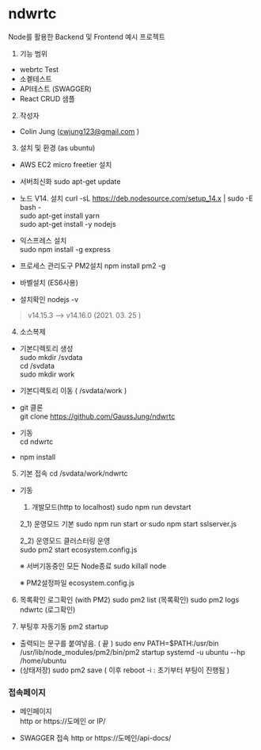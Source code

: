 # ndwrtc
Node를 활용한 Backend 및 Frontend 예시 프로젝트 

1. 기능 범위 
- webrtc Test
- 소켙테스트 
- API테스트 (SWAGGER) 
- React CRUD 샘플 

2. 작성자 
-  Colin Jung (cwjung123@gmail.com )
 
3. 설치 및 환경 (as ubuntu) 
- AWS EC2 micro freetier 설치 
- 서버최신화 
  sudo apt-get update
- 노드 V14. 설치
curl -sL https://deb.nodesource.com/setup_14.x | sudo -E bash -  
sudo apt-get install yarn  
sudo apt-get install -y nodejs  

- 익스프레스 설치  
sudo npm install -g express  
 
- 프로세스 관리도구 PM2설치 
npm install pm2 -g

- 바벨설치 (ES6사용)
 
- 설치확인
 nodejs -v    
 > v14.15.3  --> v14.16.0 (2021. 03. 25 )  

4. 소스복제 
- 기본디렉토리 생성  
sudo mkdir /svdata   
cd /svdata    
sudo mkdir work   

- 기본디렉토리 이동 ( /svdata/work )  
- git 클론   
  git clone https://github.com/GaussJung/ndwrtc    
- 기동   
  cd ndwrtc   
- npm install   

5. 기본 접속 
  cd /svdata/work/ndwrtc 
- 기동     
  1) 개발모드(http to localhost) 
  sudo npm run devstart

  2_1) 운영모드 기본
  sudo npm run start 
  or
  sudo npm start sslserver.js 

  2_2) 운영모드 클러스터링 운영   
  sudo pm2 start ecosystem.config.js
    
  ※ 서버기동중인 모든 Node종료 
  sudo killall node  
   
  ※ PM2설정파일 
  ecosystem.config.js

6. 목록확인 로그확인 (with PM2)
sudo pm2 list (목록확인)
sudo pm2 logs ndwrtc (로그확인)

7. 부팅후 자동기동 
 pm2 startup
- 출력되는 문구를 붙여넣음. ( 끝 )
sudo env PATH=$PATH:/usr/bin /usr/lib/node_modules/pm2/bin/pm2 startup systemd -u ubuntu --hp /home/ubuntu
- (상태저장) sudo pm2 save ( 이후 reboot -i : 초기부터 부팅이 진행됨 )
 
### 접속페이지 ### 

- 메인페이지   
http or https://도메인 or IP/ 
 
- SWAGGER 접속 
http or https://도메인/api-docs/
 
 